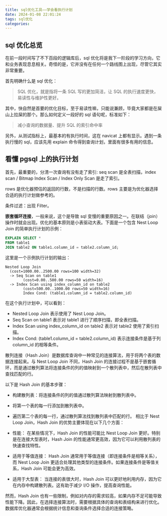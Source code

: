 ```yaml
---
title: sql优化工具——学会看执行计划
date: 2024-01-08 22:01:24
tags: sql优化
categories:
---
```


## sql 优化总览

在前一段时间写了不下百段的逻辑库后，sql 优化将是我下一阶段的学习方向，它和业务表现息息相关。奇怪的是，它并没有在任何一个路线图上出现，尽管它其实非常重要。

首先明确什么是 sql 优化：

> SQL 优化，就是指将一条 SQL 写的更加简洁，让 SQL 的执行速度更快，易读性与维护性更好。

其中，快自然是首要的优化目标，至于易读性嘛，只能说兼顾，毕竟大家都是在屎山上拉屎的那个。那么如何定义一段好的 sql 语句呢，标准如下：

> 减小查询的数据量、提升 SQL 的索引命中率

另外，从测试指标上，最基本的有执行时间，这在 navicat 上都有显示。遇到一条执行慢的 sql，应该先用 explain 命令得到查询计划，里面有很多有用的信息。

## 看懂 pgsql 上的执行计划

首先，最重要的，分清一次查询有没有走了索引: seq scan 是全表扫描，index scan / Bitmap Index Scan / Index Only Scan 是走了索引。

rows 是优化器预估的返回的行数，不是扫描的行数。rows 主要是为优化器选择合适的执行计划做参考的。

条件过滤：出现 Filter。

**嵌套循环连接**，一般来说，这个是导致 sql 变慢的重要原因之一。在联结（join）操作时就会出现。优化的基本原则是小表驱动大表。下面是一个包含 Nest Loop Join 的简单执行计划的示例：

```sql
EXPLAIN SELECT *
FROM table1
JOIN table2 ON table1.column_id = table2.column_id;
```

这里是一个示例执行计划的输出：

```
Nested Loop Join
  (cost=1000.00..2500.00 rows=100 width=32)
  -> Seq Scan on table1
        (cost=0.00..500.00 rows=50 width=16)
  -> Index Scan using index_column_id on table2
        (cost=500.00..1000.00 rows=50 width=16)
        Index Cond: (table1.column_id = table2.column_id)
```

在这个执行计划中，可以看到：

- Nested Loop Join 表示使用了 Nest Loop Join。
- Seq Scan on table1 表示对 table1 进行了顺序扫描，即全表扫描。
- Index Scan using index_column_id on table2 表示对 table2 使用了索引扫描。
- Index Cond: (table1.column_id = table2.column_id) 表示连接条件是基于列 column_id 的相等条件。

散列连接（Hash Join）是数据库查询中一种常见的连接算法，用于将两个表的数据连接起来。与 Nest Loop Join 不同，Hash Join 的连接过程不是基于嵌套循环，而是通过散列算法将连接条件的列的值映射到一个散列表中，然后在散列表中查找匹配的行。

以下是 Hash Join 的基本步骤：

- 构建散列表：将连接条件的列的值通过散列算法映射到散列表中。
- 将第一个表的每一行添加到散列表中。
- 遍历第二个表的每一行，通过散列算法找到散列表中匹配的行。
  相比于 Nest Loop Join，Hash Join 的优势主要体现在以下几个方面：

- 性能： 在某些情况下，Hash Join 的性能可能比 Nest Loop Join 更好。特别是在连接大型表时，Hash Join 的性能通常更高效，因为它可以利用散列表的快速查找特性。

- 适用于等值连接： Hash Join 通常用于等值连接（即连接条件是相等关系），而 Nest Loop Join 更适合处理其他类型的连接条件。如果连接条件是等值关系，Hash Join 可能会更为高效。

- 适用于大型表： 当连接的表很大时，Hash Join 可以更好地利用内存，因为它在内存中构建散列表。这有助于减少 I/O 操作，提高查询性能。

然而，Hash Join 也有一些限制，例如对内存的需求较高，如果内存不足可能导致性能下降。因此，在选择连接算法时，需要根据具体的查询和表结构来进行优化。数据库优化器通常会根据统计信息和查询条件选择合适的连接策略。
